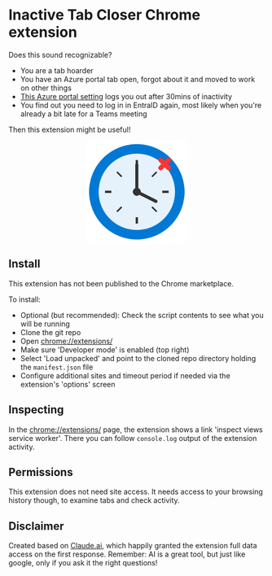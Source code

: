 # Inactive Tab Closer Chrome extension

Does this sound recognizable?

* You are a tab hoarder
* You have an Azure portal tab open, forgot about it and moved to work on other things
* [This Azure portal setting](https://learn.microsoft.com/en-us/azure/azure-portal/set-preferences#signing-out--notifications) logs you out after 30mins of inactivity
* You find out you need to log in in EntraID again, most likely when you're already a bit late for a Teams meeting

Then this extension might be useful!

<p align="center">
  <img align="center" width="200" alt="Inactive Tab Closer Logo" src="https://raw.githubusercontent.com/TBeijen/inactive-tab-closer-extension/refs/heads/main/inactive-tab-closer/icon.svg">
</p>

## Install

This extension has not been published to the Chrome marketplace.

To install:

* Optional (but recommended): Check the script contents to see what you will be running
* Clone the git repo
* Open [chrome://extensions/](chrome://extensions/)
* Make sure 'Developer mode' is enabled (top right)
* Select 'Load unpacked' and point to the cloned repo directory holding the `manifest.json` file
* Configure additional sites and timeout period if needed via the extension's 'options' screen

## Inspecting

In the [chrome://extensions/](chrome://extensions/) page, the extension shows a link 'inspect views service worker'. There you can follow `console.log` output of the extension activity.

## Permissions

This extension does not need site access. It needs access to your browsing history though, to examine tabs and check activity.

## Disclaimer

Created based on [Claude.ai](https://claude.ai/), which happily granted the extension full data access on the first response. Remember: AI is a great tool, but just like google, only if you ask it the right questions! 
